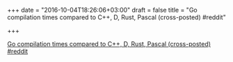 +++
date = "2016-10-04T18:26:06+03:00"
draft = false
title = "Go compilation times compared to C++, D, Rust, Pascal (cross-posted)  #reddit"

+++

<p><a href="https://t.co/8u2BQLxKsb">Go compilation times compared to C++, D, Rust, Pascal (cross-posted)  #reddit</a></p>
